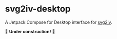 # svg2iv-desktop

A Jetpack Compose for Desktop interface for [svg2iv](https://github.com/amarland/svg2iv).

🚧 **Under construction!** 🚧
